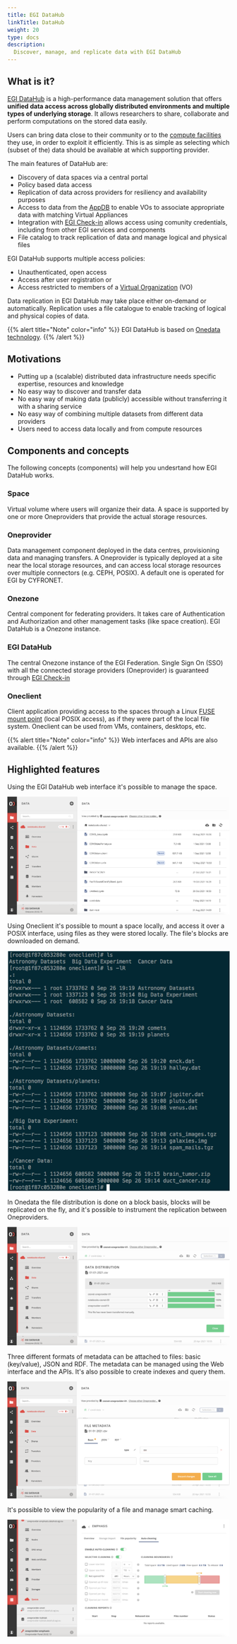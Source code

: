 ```yaml
---
title: EGI DataHub
linkTitle: DataHub
weight: 20
type: docs
description:
  Discover, manage, and replicate data with EGI DataHub
---
```


## What is it?

[EGI DataHub](https://datahub.egi.eu/) is a high-performance data management
solution that offers **unified data access across globally distributed
environments and multiple types of underlying storage**. It allows researchers
to share, collaborate and perform computations on the stored data easily.

Users can bring data close to their community or to the
[compute facilities](../../../compute/) they use, in order to exploit it efficiently.
This is as simple as selecting which (subset of the) data should be available
at which supporting provider. 

The main features of DataHub are:

- Discovery of data spaces via a central portal
- Policy based data access
- Replication of data across providers for resiliency and availability purposes
- Access to data from the [AppDB](../../../compute/cloud-compute/images/)
  to enable VOs to associate appropriate data with matching Virtual Appliances
- Integration with [EGI Check-in](../../../aai/check-in/) allows access using
  comunity credentials, including from other EGI services and components
- File catalog to track replication of data and manage logical and physical files

EGI DataHub supports multiple access policies:

- Unauthenticated, open access
- Access after user registration or
- Access restricted to members of a [Virtual Organization](../../../aai/check-in//vos/) (VO)

Data replication in EGI DataHub may take place either on-­demand or automatically.
Replication uses a file catalogue to enable tracking of logical and physical copies of data.

{{% alert title="Note" color="info" %}} EGI DataHub is based on
[Onedata technology](https://onedata.org/).
{{% /alert %}}

## Motivations

- Putting up a (scalable) distributed data infrastructure needs specific
  expertise, resources and knowledge
- No easy way to discover and transfer data
- No easy way of making data (publicly) accessible without transferring it with
  a sharing service
- No easy way of combining multiple datasets from different data providers
- Users need to access data locally and from compute resources

## Components and concepts

The following concepts (components) will help you undesrtand how EGI DataHub works.

### Space

Virtual volume where users will organize their data. A space is supported by
one or more Oneproviders that provide the actual storage resources.

### Oneprovider

Data management component deployed in the data centres, provisioning data
and managing transfers. A Oneprovider is typically deployed at a site near the
local storage resources, and can access local storage resources over multiple
connectors (e.g. CEPH, POSIX). A default one is operated for EGI by CYFRONET.

### Onezone

Central component for federating providers. It takes care of Authentication and
Authorization and other management tasks (like space creation). EGI DataHub is a
Onezone instance.

### EGI DataHub

The central Onezone instance of the EGI Federation. Single Sign On
(SSO) with all the connected storage providers (Oneprovider) is guaranteed
through [EGI Check-in](../../../aai/check-in/)

### Oneclient

Client application providing access to the spaces through a Linux
[FUSE mount point](https://www.kernel.org/doc/html/latest/filesystems/fuse.html)
(local POSIX access), as if they were part of the local file system.
Oneclient can be used from VMs, containers, desktops, etc.

{{% alert title="Note" color="info" %}} Web interfaces and APIs are also available.
{{% /alert %}}

## Highlighted features

Using the EGI DataHub web interface it\'s possible to manage the space.

![Viewing a data space using the EGI DataHub web interface](datahub-space-web.png)

Using Oneclient it\'s possible to mount a space locally, and access it over a
POSIX interface, using files as they were stored locally. The file\'s blocks are
downloaded on demand.

![Viewing a data space in a console locally mounted using Oneclient](datahub-space-oneclient.png)

In Onedata the file distribution is done on a block basis, blocks will be
replicated on the fly, and it\'s possible to instrument the replication between
Oneproviders.

![Viewing file distribution over the Oneproviders](datahub-replica-management.png)

Three different formats of metadata can be attached to files: basic (key/value),
JSON and RDF. The metadata can be managed using the Web interface and the APIs.
It\'s also possible to create indexes and query them.

![Management of metadata using the web interface](datahub-metadata-management.png)

It\'s possible to view the popularity of a file and manage smart caching.

![Viewing file popularity for smart caching](datahub-file-popularity-smarch-caching.png)
